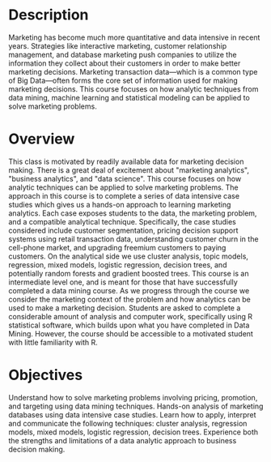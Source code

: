 # Description
Marketing has become much more quantitative and data intensive in recent years. Strategies like interactive marketing, customer relationship management, and database marketing push companies to utilize the information they collect about their customers in order to make better marketing decisions. Marketing transaction data—which is a common type of Big Data—often forms the core set of information used for making marketing decisions. This course focuses on how analytic techniques from data mining, machine learning and statistical modeling can be applied to solve marketing problems.

# Overview
This class is motivated by readily available data for marketing decision making. There is a great deal of excitement about "marketing analytics", "business analytics", and "data science". This course focuses on how analytic techniques can be applied to solve marketing problems.
The approach in this course is to complete a series of data intensive case studies which gives us a hands-on approach to learning marketing analytics. Each case exposes students to the data, the marketing problem, and a compatible analytical technique. Specifically, the case studies considered include customer segmentation, pricing decision support systems using retail transaction data, understanding customer churn in the cell-phone market, and upgrading freemium customers to paying customers. On the analytical side we use cluster analysis, topic models, regression, mixed models, logistic regression, decision trees, and potentially random forests and gradient boosted trees.
This course is an intermediate level one, and is meant for those that have successfully completed a data mining course.  As we progress through the course we consider the marketing context of the problem and how analytics can be used to make a marketing decision.  Students are asked to complete a considerable amount of analysis and computer work, specifically using R statistical software, which builds upon what you have completed in Data Mining. However, the course should be accessible to a motivated student with little familiarity with R.

# Objectives
Understand how to solve marketing problems involving pricing, promotion, and targeting using data mining techniques.
Hands-on analysis of marketing databases using data intensive case studies.
Learn how to apply, interpret and communicate the following techniques: cluster analysis, regression models, mixed models, logistic regression, decision trees.
Experience both the strengths and limitations of a data analytic approach to business decision making.
